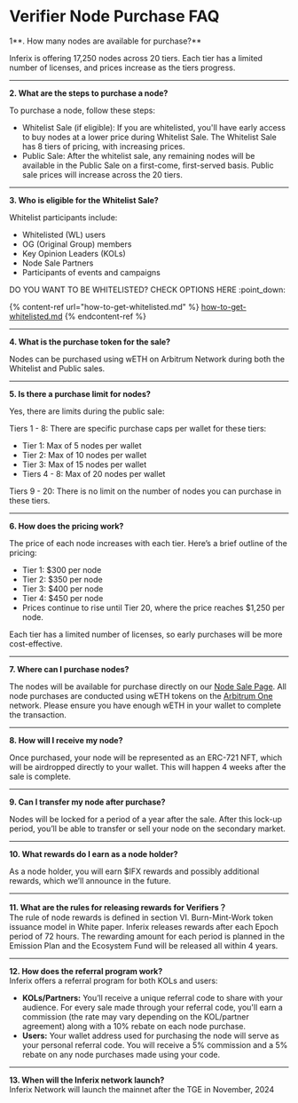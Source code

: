 # Verifier Node Purchase FAQ

1**. How many nodes are available for purchase?**

Inferix is offering 17,250 nodes across 20 tiers. Each tier has a limited number of licenses, and prices increase as the tiers progress.

***

**2. What are the steps to purchase a node?**

To purchase a node, follow these steps:

* Whitelist Sale (if eligible): If you are whitelisted, you'll have early access to buy nodes at a lower price during Whitelist Sale. The Whitelist Sale has 8 tiers of pricing, with increasing prices.
* Public Sale: After the whitelist sale, any remaining nodes will be available in the Public Sale on a first-come, first-served basis. Public sale prices will increase across the 20 tiers.

***

**3. Who is eligible for the Whitelist Sale?**

Whitelist participants include:

* Whitelisted (WL) users
* OG (Original Group) members
* Key Opinion Leaders (KOLs)
* Node Sale Partners
* Participants of events and campaigns

DO YOU WANT TO BE WHITELISTED? CHECK OPTIONS HERE :point\_down:

{% content-ref url="how-to-get-whitelisted.md" %}
[how-to-get-whitelisted.md](how-to-get-whitelisted.md)
{% endcontent-ref %}

***

**4. What is the purchase token for the sale?**

Nodes can be purchased using wETH on Arbitrum Network during both the Whitelist and Public sales.

***

**5. Is there a purchase limit for nodes?**

Yes, there are limits during the public sale:

Tiers 1 - 8: There are specific purchase caps per wallet for these tiers:

* Tier 1: Max of 5 nodes per wallet
* Tier 2: Max of 10 nodes per wallet
* Tier 3: Max of 15 nodes per wallet
* Tiers 4 - 8: Max of 20 nodes per wallet

Tiers 9 - 20: There is no limit on the number of nodes you can purchase in these tiers.

***

**6. How does the pricing work?**

The price of each node increases with each tier. Here’s a brief outline of the pricing:

* Tier 1: $300 per node
* Tier 2: $350 per node
* Tier 3: $400 per node
* Tier 4: $450 per node
* Prices continue to rise until Tier 20, where the price reaches $1,250 per node.

Each tier has a limited number of licenses, so early purchases will be more cost-effective.

***

**7. Where can I purchase nodes?**

The nodes will be available for purchase directly on our [Node Sale Page](https://verifier.inferix.io). All node purchases are conducted using wETH tokens on the [Arbitrum One](https://docs.arbitrum.io/build-decentralized-apps/public-chains#arbitrum-one) network. Please ensure you have enough wETH in your wallet to complete the transaction.

***

**8. How will I receive my node?**

Once purchased, your node will be represented as an ERC-721 NFT, which will be airdropped directly to your wallet. This will happen 4 weeks after the sale is complete.

***

**9. Can I transfer my node after purchase?**

Nodes will be locked for a period of a year after the sale. After this lock-up period, you’ll be able to transfer or sell your node on the secondary market.

***

**10. What rewards do I earn as a node holder?**

As a node holder, you will earn $IFX rewards and possibly additional rewards, which we’ll announce in the future.

***

**11. What are the rules for releasing rewards for Verifiers？**\
The rule of node rewards is defined in section VI. Burn-Mint-Work token issuance model in White paper. Inferix releases rewards after each Epoch period of 72 hours. The rewarding amount for each period is planned in the Emission Plan and the Ecosystem Fund will be released all within 4 years.

***

**12. How does the referral program work?**\
Inferix offers a referral program for both KOLs and users:

* **KOLs/Partners:** You’ll receive a unique referral code to share with your audience. For every sale made through your referral code, you'll earn a commission (the rate may vary depending on the KOL/partner agreement) along with a 10% rebate on each node purchase.
* **Users:** Your wallet address used for purchasing the node will serve as your personal referral code. You will receive a 5% commission and a 5% rebate on any node purchases made using your code.

***

**13. When will the Inferix network launch?**\
Inferix Network will launch the mainnet after the TGE in November, 2024

